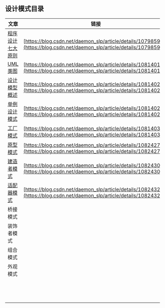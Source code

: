 ## 设计模式目录

| 文章                                                         | 链接                                                         |
| ------------------------------------------------------------ | ------------------------------------------------------------ |
| [程序设计七大原则](https://blog.csdn.net/daemon_slp/article/details/107985930) | [https://blog.csdn.net/daemon_slp/article/details/107985930](https://blog.csdn.net/daemon_slp/article/details/107985930) |
| [UML类图](https://blog.csdn.net/daemon_slp/article/details/108140118) | [https://blog.csdn.net/daemon_slp/article/details/108140118](https://blog.csdn.net/daemon_slp/article/details/108140118) |
| [设计模型概述](https://blog.csdn.net/daemon_slp/article/details/108140216) | [https://blog.csdn.net/daemon_slp/article/details/108140216](https://blog.csdn.net/daemon_slp/article/details/108140216) |
| [单例设计模式](https://blog.csdn.net/daemon_slp/article/details/108140263) | [https://blog.csdn.net/daemon_slp/article/details/108140263](https://blog.csdn.net/daemon_slp/article/details/108140263) |
| [工厂模式](https://blog.csdn.net/daemon_slp/article/details/108140366) | [https://blog.csdn.net/daemon_slp/article/details/108140366](https://blog.csdn.net/daemon_slp/article/details/108140366) |
| [原型模式](https://blog.csdn.net/daemon_slp/article/details/108242763) | [https://blog.csdn.net/daemon_slp/article/details/108242763](https://blog.csdn.net/daemon_slp/article/details/108242763) |
| [建造者模式](https://blog.csdn.net/daemon_slp/article/details/108243008) | [https://blog.csdn.net/daemon_slp/article/details/108243008](https://blog.csdn.net/daemon_slp/article/details/108243008) |
| [适配器模式](https://blog.csdn.net/daemon_slp/article/details/108243247) | [https://blog.csdn.net/daemon_slp/article/details/108243247](https://blog.csdn.net/daemon_slp/article/details/108243247) |
| 桥接模式                                                     |                                                              |
| 装饰者模式                                                   |                                                              |
| 组合模式                                                     |                                                              |
| 外观模式                                                     |                                                              |
|                                                              |                                                              |
|                                                              |                                                              |
|                                                              |                                                              |
|                                                              |                                                              |
|                                                              |                                                              |
|                                                              |                                                              |
|                                                              |                                                              |
|                                                              |                                                              |
|                                                              |                                                              |
|                                                              |                                                              |
|                                                              |                                                              |
|                                                              |                                                              |
|                                                              |                                                              |

